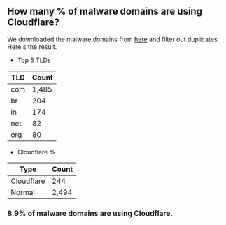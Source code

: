 ## How many % of malware domains are using Cloudflare?


We downloaded the malware domains from [here](https://urlhaus.abuse.ch) and filter out duplicates.
Here's the result.


[//]: # (start replacement)


- Top 5 TLDs

| TLD | Count |
| --- | --- |
| com | 1,485 |
| br | 204 |
| in | 174 |
| net | 82 |
| org | 80 |


- Cloudflare %

| Type | Count |
| --- | --- |
| Cloudflare | 244 |
| Normal | 2,494 |


### 8.9% of malware domains are using Cloudflare.